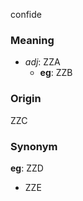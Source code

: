confide
### Meaning
+ _adj_: ZZA
	+ __eg__: ZZB

### Origin

ZZC

### Synonym

__eg__: ZZD

+ ZZE


